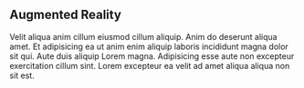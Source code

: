 ## Augmented Reality

Velit aliqua anim cillum eiusmod cillum aliquip. Anim do deserunt aliqua amet. Et adipisicing ea ut anim enim aliquip laboris incididunt magna dolor sit qui. Aute duis aliquip Lorem magna. Adipisicing esse aute non excepteur exercitation cillum sint. Lorem excepteur ea velit ad amet aliqua aliqua non sit est.